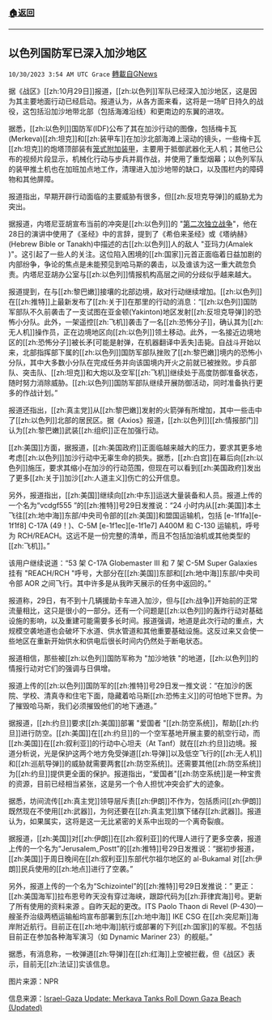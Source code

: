 ###  [:house:返回](README.md)
---


## 以色列国防军已深入加沙地区
`10/30/2023 3:54 AM UTC Grace` [轉載自GNews](https://gnews.org/articles/1897519)

据《战区》[[zh:10月29日]]报道，[[zh:以色列]]军队已经深入加沙地区，这是因为其主要地面行动已经启动。报道认为，从各方面来看，这将是一场旷日持久的战役，这包括沿加沙地带北部（包括海滩沿线）和更南边的东翼的进攻。

据悉，[[zh:以色列]]国防军(IDF)公布了其在加沙行动的图像，包括梅卡瓦(Merkeva)[[zh:坦克]]和[[zh:装甲车]]在加沙北部海滩上滚动的镜头，一些梅卡瓦[[zh:坦克]]的炮塔顶部装有[笼式附加装甲](https://gnews.org/m/1843081)，主要用于抵御武器化无人机；其他已公布的视频片段显示，机械化行动与步兵并肩作战，并使用了重型烟幕；以色列军队的装甲推土机也在加班加点地工作，清理进入加沙地带的缺口，以及围栏内的障碍物和其他屏障。

报道指出，早期开辟行动面临的主要威胁有很多，但[[zh:反坦克导弹]]的威胁尤为突出。

据报道，内塔尼亚胡宣布当前的冲突是[[zh:以色列]]的 "[第二次独立战争](https://gnews.org/m/1893916)"，他在28日的演讲中使用了《圣经》中的言辞，提到了《希伯来圣经》或《塔纳赫》(Hebrew Bible or Tanakh)中描述的古[[zh:以色列]]人的敌人 "亚玛力(Amalek )"。这引起了一些人的关注。这位陷入困境的[[zh:国家]]元首正面临着日益加剧的内部纷争，争论的焦点是未能预见到哈马斯的袭击，以及谁该为这一重大疏忽负责。内塔尼亚胡办公室与[[zh:以色列]]情报机构高层之间的分歧似乎越来越大。

报道提到，在与[[zh:黎巴嫩]]接壤的北部边境，敌对行动继续增加。[[zh:以色列]]在[[zh:推特]]上最新发布了[[zh:关于]]在那里的行动的消息：“[[zh:以色列]]国防军部队不久前袭击了一支试图在亚金顿(Yakinton)地区发射[[zh:反坦克导弹]]的恐怖小分队。此外，一架遥控[[zh:飞机]]袭击了一名[[zh:恐怖分子]]，确认其为[[zh:无人机]]操作员，正在边境地区向[[zh:以色列]]领土移动。此外，一名接近边境地区的[[zh:恐怖分子]]被长矛\[可能是射弹，在机器翻译中丢失\]击毙。自战斗开始以来，北部指挥部下属的[[zh:以色列]]国防军部队挫败了[[zh:黎巴嫩]]境内的恐怖小分队，其中大多数小分队在完成任务并向该国境内开火之前就已被挫败。步兵部队、突击队、[[zh:坦克]]和大炮以及空军[[zh:飞机]]继续处于高度防御准备状态，随时努力消除威胁。[[zh:以色列]]国防军部队继续开展防御活动，同时准备执行更多的作战计划。”

报道还指出，[[zh:真主党]]从[[zh:黎巴嫩]]发射的火箭弹有所增加，其中一些击中了[[zh:以色列]]北部的居民区。据《Axios》报道，[[zh:以色列]][[zh:情报部门]]认为[[zh:黎巴嫩]]武装[[zh:组织]]正在加强行动。

[[zh:美国]]方面，据报道，[[zh:美国政府]]正面临越来越大的压力，要求其更多地考虑[[zh:以色列]]加沙行动中无辜生命的损失。据悉，[[zh:白宫]]在幕后向[[zh:以色列]]施压，要求其缩小在加沙的行动范围，但现在可以看到[[zh:美国政府]]发出了更多[[zh:关于]]加沙[[zh:人道主义]]伤亡的公开信息。

另外，报道指出，[[zh:美国]]继续向[[zh:中东]]运送大量装备和人员。报道上传的一个名为“vcdgf555 ”的[[zh:推特]]号29日发推说：“24 小时内从[[zh:美国]]本土飞往[[zh:地中海]]东部/中央司令部的[[zh:美国]]和盟国运输机，包括 [e-1f1fa][e-1f1f8] C-17A (49！)、C-5M [e-1f1ec][e-1f1e7] A400M 和 C-130 运输机，呼号为 RCH/REACH。这远不是一份完整的清单，而且不包括加油机或其他类型的[[zh:飞机]]。”

该用户继续说道：“53 架 C-17A Globemaster III 和 7 架 C-5M Super Galaxies 挂有 "REACH/RCH "呼号，大部分在[[zh:美国]]东部和[[zh:地中海]]东部/中央司令部 AOR 之间飞行。其中许多是从我昨天展示的任务中返回的。”

报道称，29日，有不到十几辆援助卡车进入加沙，但与[[zh:战争]]开始前的正常流量相比，这只是很小的一部分。还有一个问题是[[zh:以色列]]的轰炸行动对基础设施的影响，以及重建可能需要多长时间。报道强调，地道是此次行动的重点，大规模空袭地道也会破坏下水道、供水管道和其他重要基础设施。这反过来又会使一些地区在重新开始供水和供电后很长时间内仍然处于断电状态。

报道相信，那些被[[zh:以色列]]国防军称为 "加沙地铁 "的地道，[[zh:以色列]]的情报行动对它们的强调与日俱增。

报道上传的[[zh:以色列]]国防军的[[zh:推特]]号29日发一推文说：“在加沙的医院、学校、清真寺和住宅下面，隐藏着哈马斯[[zh:恐怖主义]]的可怕地下世界。为了摧毁哈马斯，我们必须摧毁他们的地下通道。”

据报道，[[zh:约旦]]要求[[zh:美国]]部署 "爱国者 "[[zh:防空系统]]，帮助[[zh:约旦]]进行防空。[[zh:美国]]在[[zh:约旦]]的一个空军基地开展主要的航空行动，而[[zh:美国]]在[[zh:叙利亚]]的行动中心坦夫（At Tanf）就在[[zh:约旦]]边境。报道分析说，光是保护这两个地方免受弹道[[zh:导弹]]以及低空飞行的[[zh:无人机]]和[[zh:巡航导弹]]的威胁就需要两套[[zh:防空系统]]。还需要其他[[zh:防空系统]]为[[zh:约旦]]提供更全面的保护。报道指出，“爱国者"[[zh:防空系统]]是一种宝贵的资源，目前已经相当紧张，这是另一个令人担忧冲突会扩大的迹象。

据悉，坊间流传[[zh:真主党]]领导层斥责[[zh:伊朗]]不作为，包括质问[[zh:伊朗]]既然现在不使用[[zh:武器]]，为何还要在[[zh:真主党]]旗下储存[[zh:武器]]。报道认为，如果属实，这将是这一无比紧密的关系中出现的一个离奇裂痕。

据报道，[[zh:美国]]对[[zh:伊朗]]在[[zh:叙利亚]]的代理人进行了更多空袭，报道上传的一个名为“Jerusalem\_Postt”的[[zh:推特]]号29日发推说：“据初步报道，[[zh:美国]]于周日晚间在[[zh:叙利亚]]东部代尔祖尔地区的 al-Bukamal 对[[zh:伊朗]]民兵使用的[[zh:地点]]进行了空袭。”

另外，报道上传的一个名为“Schizointel”的[[zh:推特]]号29日发推说：” 更正：[[zh:美国海军]]拉布恩号昨天没有穿过海峡，跟踪代码为[[zh:菲律宾海]]号。更新了所有使用的资料来源 。自昨天起的更改。ITS Paolo Thaon di Revel (P-430)一艘圣乔治级两栖运输船坞宣布部署到东[[zh:地中海]] IKE CSG 在[[zh:突尼斯]]海岸附近航行。目前正在[[zh:地中海]]航行或部署的下列[[zh:国家]]的军舰。不包括目前正在参加各种海军演习（如 Dynamic Mariner 23）的舰艇。”

据悉，有消息称，一枚弹道[[zh:导弹]]在[[zh:红海]]上空被拦截，但《战区》表示，目前无[[zh:法证]]实该信息。

图片来源：NPR

信息来源：[Israel-Gaza Update: Merkava Tanks Roll Down Gaza Beach (Updated)](https://www.thedrive.com/the-war-zone/israel-gaza-update-merkava-tanks-roll-down-gaza-beach)

